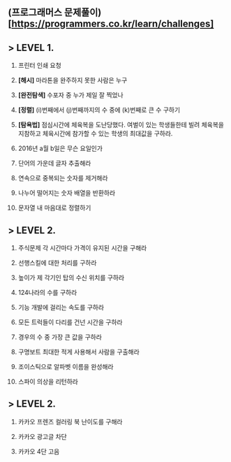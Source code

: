 ## **(프로그래머스 문제풀이)[https://programmers.co.kr/learn/challenges]**

## > LEVEL 1.<br/>
1. 프린터 인쇄 요청

2. **[해시]** 마라톤을 완주하지 못한 사람은 누구

3. **[완전탐색]** 수포자 중 누가 제일 잘 찍었나

4. **[정렬]** (i)번째에서 (j)번째까지의 수 중에 (k)번째로 큰 수 구하기

5. **[탐욕법]** 점심시간에 체육복을 도난당했다. 여벌이 있는 학생들한테 빌려 체육복을 지참하고 체육시간에 참가할 수 있는 학생의 최대값을 구하라.

6. 2016년 a월 b일은 무슨 요일인가

7. 단어의 가운데 글자 추출해라

8. 연속으로 중복되는 숫자를 제거해라

9. 나누어 떨어지는 숫자 배열을 반환하라

10. 문자열 내 마음대로 정렬하기

## > LEVEL 2.<br/>
1. 주식문제 각 시간마다 가격이 유지된 시간을 구해라

2. 선행스킬에 대한 처리를 구하라

3. 높이가 제 각기인 탑의 수신 위치를 구하라

4. 124나라의 수를 구하라

5. 기능 개발에 걸리는 속도를 구하라

6. 모든 트럭들이 다리를 건넌 시간을 구하라

7. 경우의 수 중 가장 큰 값을 구하라

8. 구명보트 최대한 적게 사용해서 사람을 구출해라

9. 조이스틱으로 알파벳 이름을 완성해라

10. 스파이 의상을 리턴하라

## > LEVEL 2.<br/>

1. 카카오 프렌즈 컬러링 북 난이도를 구해라

2. 카카오 광고글 차단

3. 카카오 4단 고음